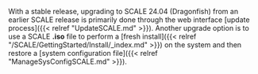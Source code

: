 &NewLine;

With a stable release, upgrading to SCALE 24.04 (Dragonfish) from an earlier SCALE release is primarily done through the web interface [update process]({{< relref "UpdateSCALE.md" >}}).
Another upgrade option is to use a SCALE **.iso** file to perform a [fresh install]({{< relref "/SCALE/GettingStarted/Install/_index.md" >}}) on the system and then restore a [system configuration file]({{< relref "ManageSysConfigSCALE.md" >}}).
